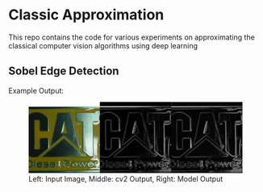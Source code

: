 # Classic Approximation

This repo contains the code for various experiments on approximating the classical computer vision algorithms using deep learning

## Sobel Edge Detection

Example Output:

<figure>
  <img
    src="grid.png"
    alt="Sobel Edge Detection">
  <figcaption>
    Left: Input Image, Middle: cv2 Output, Right: Model Output
  </figcaption>
</figure>
